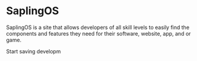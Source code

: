 # SaplingOS
SaplingOS is a site that allows developers of all skill levels to easily find the components and features they need for their software, website, app, and or game.

Start saving developm

